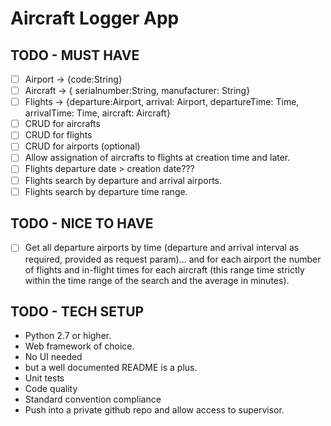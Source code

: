 # Aircraft Logger App

## TODO - MUST HAVE

- [ ] Airport -> {code:String}
- [ ] Aircraft -> { serialnumber:String, manufacturer: String}
- [ ] Flights -> {departure:Airport, arrival: Airport, departureTime: Time, arrivalTime: Time, aircraft: Aircraft}
- [ ] CRUD for aircrafts
- [ ] CRUD for flights
- [ ] CRUD for airports (optional)
- [ ] Allow assignation of aircrafts to flights at creation time and later.
- [ ] Flights departure date > creation date???
- [ ] Flights search by departure and arrival airports.
- [ ] Flights search by departure time range.

## TODO - NICE TO HAVE

- [ ] Get all departure airports by time (departure and arrival interval as required, provided as request param)... and for each airport the number of flights and in-flight times for each aircraft (this range time strictly within the time range of the search and the average in minutes).

## TODO - TECH SETUP

- Python 2.7 or higher.
- Web framework of choice.
- No UI needed
- but a well documented README is a plus.
- Unit tests
- Code quality
- Standard convention compliance
- Push into a private github repo and allow access to supervisor.
